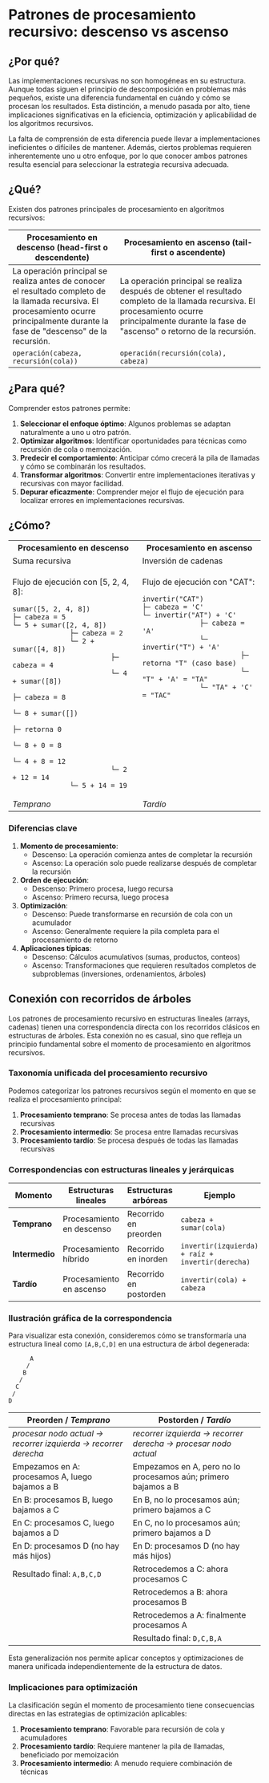 # Patrones de procesamiento recursivo: descenso vs ascenso

## ¿Por qué?

Las implementaciones recursivas no son homogéneas en su estructura. Aunque todas siguen el principio de descomposición en problemas más pequeños, existe una diferencia fundamental en cuándo y cómo se procesan los resultados. Esta distinción, a menudo pasada por alto, tiene implicaciones significativas en la eficiencia, optimización y aplicabilidad de los algoritmos recursivos.

La falta de comprensión de esta diferencia puede llevar a implementaciones ineficientes o difíciles de mantener. Además, ciertos problemas requieren inherentemente uno u otro enfoque, por lo que conocer ambos patrones resulta esencial para seleccionar la estrategia recursiva adecuada.

## ¿Qué?

Existen dos patrones principales de procesamiento en algoritmos recursivos:

|Procesamiento en descenso (head-first o descendente)|Procesamiento en ascenso (tail-first o ascendente)|
|-|-|
|La operación principal se realiza antes de conocer el resultado completo de la llamada recursiva. El procesamiento ocurre principalmente durante la fase de "descenso" de la recursión.|La operación principal se realiza después de obtener el resultado completo de la llamada recursiva. El procesamiento ocurre principalmente durante la fase de "ascenso" o retorno de la recursión.|
|`operación(cabeza, recursión(cola))`|`operación(recursión(cola), cabeza)`|

## ¿Para qué?

Comprender estos patrones permite:

1. **Seleccionar el enfoque óptimo**: Algunos problemas se adaptan naturalmente a uno u otro patrón.
1. **Optimizar algoritmos**: Identificar oportunidades para técnicas como recursión de cola o memoización.
1. **Predecir el comportamiento**: Anticipar cómo crecerá la pila de llamadas y cómo se combinarán los resultados.
1. **Transformar algoritmos**: Convertir entre implementaciones iterativas y recursivas con mayor facilidad.
1. **Depurar eficazmente**: Comprender mejor el flujo de ejecución para localizar errores en implementaciones recursivas.

## ¿Cómo?

<table>
<tr><th>Procesamiento en descenso</th><th>Procesamiento en ascenso</th></tr>
<tr><td>Suma recursiva</td><td>Inversión de cadenas</td></tr>
<tr><td valign=top>

Flujo de ejecución con [5, 2, 4, 8]:

```
sumar([5, 2, 4, 8])
├─ cabeza = 5
└─ 5 + sumar([2, 4, 8])
              ├─ cabeza = 2
              └─ 2 + sumar([4, 8])
                        ├─ cabeza = 4
                        └─ 4 + sumar([8])
                                  ├─ cabeza = 8
                                  └─ 8 + sumar([])
                                            ├─ retorna 0
                                            └─ 8 + 0 = 8
                                  └─ 4 + 8 = 12
                        └─ 2 + 12 = 14
              └─ 5 + 14 = 19
```

</td><td valign=top>

Flujo de ejecución con "CAT":

```
invertir("CAT")
├─ cabeza = 'C'
└─ invertir("AT") + 'C'
              ├─ cabeza = 'A'
              └─ invertir("T") + 'A'
                        ├─ retorna "T" (caso base)
                        └─ "T" + 'A' = "TA"
              └─ "TA" + 'C' = "TAC"
```
</td></tr>
<tr><td><i>Temprano</i></td><td><i>Tardío</i></td></tr>
</table>

### Diferencias clave

1. **Momento de procesamiento**:
   - Descenso: La operación comienza antes de completar la recursión
   - Ascenso: La operación solo puede realizarse después de completar la recursión
1. **Orden de ejecución**:
   - Descenso: Primero procesa, luego recursa
   - Ascenso: Primero recursa, luego procesa
1. **Optimización**:
   - Descenso: Puede transformarse en recursión de cola con un acumulador
   - Ascenso: Generalmente requiere la pila completa para el procesamiento de retorno
1. **Aplicaciones típicas**:
   - Descenso: Cálculos acumulativos (sumas, productos, conteos)
   - Ascenso: Transformaciones que requieren resultados completos de subproblemas (inversiones, ordenamientos, árboles)

## Conexión con recorridos de árboles

Los patrones de procesamiento recursivo en estructuras lineales (arrays, cadenas) tienen una correspondencia directa con los recorridos clásicos en estructuras de árboles. Esta conexión no es casual, sino que refleja un principio fundamental sobre el momento de procesamiento en algoritmos recursivos.

### Taxonomía unificada del procesamiento recursivo

Podemos categorizar los patrones recursivos según el momento en que se realiza el procesamiento principal:

1. **Procesamiento temprano**: Se procesa antes de todas las llamadas recursivas
1. **Procesamiento intermedio**: Se procesa entre llamadas recursivas
1. **Procesamiento tardío**: Se procesa después de todas las llamadas recursivas

### Correspondencias con estructuras lineales y jerárquicas

|Momento|Estructuras lineales|Estructuras arbóreas|Ejemplo|
|-|-|-|-|
|**Temprano**|Procesamiento en descenso|Recorrido en preorden|`cabeza + sumar(cola)`|
|**Intermedio**|Procesamiento híbrido|Recorrido en inorden|`invertir(izquierda) + raíz + invertir(derecha)`|
|**Tardío**|Procesamiento en ascenso|Recorrido en postorden|`invertir(cola) + cabeza`|

### Ilustración gráfica de la correspondencia

Para visualizar esta conexión, consideremos cómo se transformaría una estructura lineal como `[A,B,C,D]` en una estructura de árbol degenerada:

```
      A
     /
    B
   /
  C
 /
D
```

|Preorden / *Temprano*|Postorden / *Tardío*|
|-|-|
|*procesar nodo actual → recorrer izquierda → recorrer derecha*|*recorrer izquierda → recorrer derecha → procesar nodo actual*|
|Empezamos en A: procesamos A, luego bajamos a B|Empezamos en A, pero no lo procesamos aún; primero bajamos a B|
|En B: procesamos B, luego bajamos a C|En B, no lo procesamos aún; primero bajamos a C|
|En C: procesamos C, luego bajamos a D|En C, no lo procesamos aún; primero bajamos a D|
|En D: procesamos D (no hay más hijos)|En D: procesamos D (no hay más hijos)|
|Resultado final: `A,B,C,D`|Retrocedemos a C: ahora procesamos C|
||Retrocedemos a B: ahora procesamos B|
||Retrocedemos a A: finalmente procesamos A|
||Resultado final: `D,C,B,A`|

Esta generalización nos permite aplicar conceptos y optimizaciones de manera unificada independientemente de la estructura de datos.

### Implicaciones para optimización

La clasificación según el momento de procesamiento tiene consecuencias directas en las estrategias de optimización aplicables:

1. **Procesamiento temprano**: Favorable para recursión de cola y acumuladores
2. **Procesamiento tardío**: Requiere mantener la pila de llamadas, beneficiado por memoización
3. **Procesamiento intermedio**: A menudo requiere combinación de técnicas
